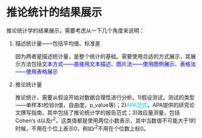 <h1>推论统计的结果展示</h1>
<p>推论统计学的结果展示，需要考虑从一下几个角度来说明：</p>
<ol>
	<li>描述统计量——包括平均值、标准差</li>
	<p>因为两者是描述统计量，是整个统计的基础。需要使用合适的方式展示，其展示方法包括<font color="steelgreen">文本方式——直接用文本描述、图片法——使用图例展示、表格法——使用表格展示</font></p>
	<li>推论统计量</li>
	<p>推论统计，需要从假设开始对数据合理性进行分析。1)假设测试，测试的类型——单样本t检验(t值，自由度，p_value等)；2)<font color="steelred">APA范式</font>，APA提供的研究论文撰写指南，其中包括了推论统计学的报告范式；3)效应量测量，包括Cohen‘s d以及r<sup>2</sup>。这类值都是使用两位小数表示，其中当数值不可能大于1的时候，不用在个位上表示0，例如r<sup>2</sup>不用在个位数上标0。</p>
</ol>